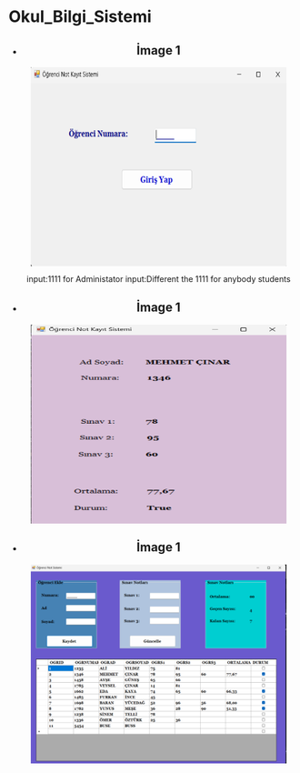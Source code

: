 # Okul_Bilgi_Sistemi

<ul>
 <li align="center">
    <h2 align="center">
  İmage 1
</h2>
<img src="./Okul_Sistemi/images/img1.png" align="center" width="450" height="350"></img>
<p>
  input:1111 for Administator
  input:Different the 1111 for anybody students
</p>
  </li>
<li align="center"><h2 align="center" style="top:100px">
  İmage 1
</h2>
<img src="./Okul_Sistemi/images/img2.png" align="center" width="450" height="350"></img>
</li>

<li align="center">
  <h2 align="center">
  İmage 1
</h2>
<img src="./Okul_Sistemi/images/img3.png" align="center" width="450" height="350"></img>

</li>

</ul>
